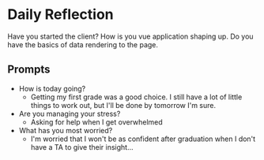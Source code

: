 # Daily Reflection
Have you started the client? How is you vue application shaping up. Do you have the basics of data rendering to the page.  

## Prompts
- How is today going? 
  - Getting my first grade was a good choice. I still have a lot of little things to work out, but I'll be done by tomorrow I'm sure. 
- Are you managing your stress?
  - Asking for help when I get overwhelmed
- What has you most worried?
  - I'm worried that I won't be as confident after graduation when I don't have a TA to give their insight... 
